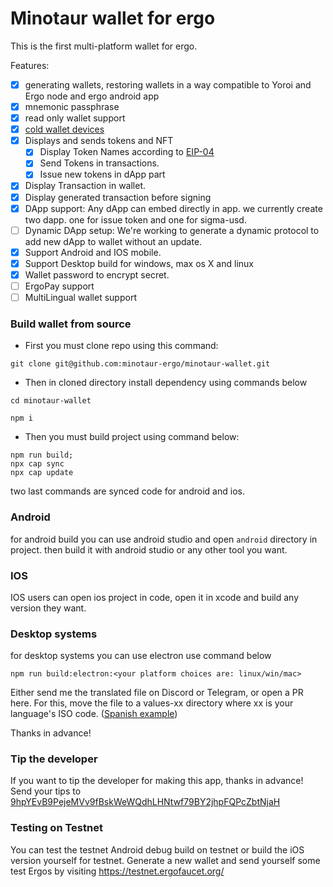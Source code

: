 # Minotaur wallet for ergo

This is the first multi-platform wallet for ergo.


Features:

- [X] generating wallets, restoring wallets in a way compatible to Yoroi and Ergo node and ergo android app
- [X] mnemonic passphrase
- [X] read only wallet support
- [X] [cold wallet devices](https://github.com/ergoplatform/ergo-wallet-app/wiki/Cold-wallet)
- [X] Displays and sends tokens and NFT
  - [X] Display Token Names according to [EIP-04](https://github.com/ergoplatform/eips/blob/master/eip-0004.md)
  - [X] Send Tokens in transactions.
  - [X] Issue new tokens in dApp part
- [X] Display Transaction in wallet.
- [X] Display generated transaction before signing
- [X] DApp support: Any dApp can embed directly in app. we currently create two dapp. one for issue token and one for sigma-usd.
- [ ] Dynamic DApp setup: We're working to generate a dynamic protocol to add new dApp to wallet without an update.
- [X] Support Android and IOS mobile.
- [X] Support Desktop build for windows, max os X and linux
- [X] Wallet password to encrypt secret.
- [ ] ErgoPay support
- [ ] MultiLingual wallet support

[comment]: <> (You need at least Android 7 or iOS 13 to run Ergo Wallet.)

[comment]: <> (Visit the [Ergo Discord]&#40;https://discord.gg/kj7s7nb&#41; to give feedback.)

### Build wallet from source

* First you must clone repo using this command:

```
git clone git@github.com:minotaur-ergo/minotaur-wallet.git
```

* Then in cloned directory install dependency using commands below

```
cd minotaur-wallet

npm i
```
 * Then you must build project using command below:

```
npm run build;
npx cap sync
npx cap update
```

two last commands are synced code for android and ios.

### Android

for android build you can use android studio and open `android` directory in project. then build it with android studio or any other tool you want.


### IOS

IOS users can open ios project in code, open it in xcode and build any version they want.

### Desktop systems

for desktop systems you can use electron use command below 

```
npm run build:electron:<your platform choices are: linux/win/mac>
```

Either send me the translated file on Discord or Telegram, or open a PR here. For this, move the
file to a values-xx directory where xx is your language's ISO code.
([Spanish example](https://github.com/ergoplatform/ergo-wallet-app/tree/develop/android/src/main/res/values-es))

Thanks in advance!

### Tip the developer

If you want to tip the developer for making this app, thanks in advance! Send your tips to
[9hpYEvB9PejeMVv9fBskWeWQdhLHNtwf79BY2jhpFQPcZbtNjaH](https://explorer.ergoplatform.com/payment-request?address=9hpYEvB9PejeMVv9fBskWeWQdhLHNtwf79BY2jhpFQPcZbtNjaH&amount=0&description=)

### Testing on Testnet
You can test the testnet Android debug build on testnet or build the iOS version yourself for testnet. Generate a new wallet and send
yourself some test Ergos by visiting https://testnet.ergofaucet.org/
